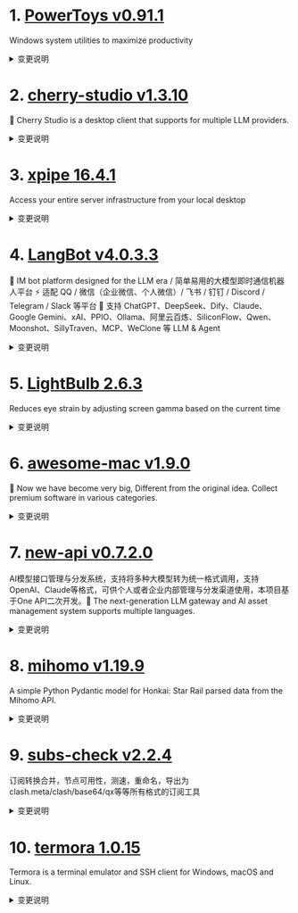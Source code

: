 
# 1. [PowerToys v0.91.1](https://github.com/microsoft/PowerToys/releases/tag/v0.91.1)  
Windows system utilities to maximize productivity
<details>
<summary>变更说明</summary>

This is a patch release to fix issues in v0.91 we deemed important for stability based on incoming rates. See  for full release notes.

## Installer Hashes

[ptUserX64]:  
[ptUserArm64]:  
[ptMachineX64]:  
[ptMachineArm64]: 
 
|  Description   | Filename | sha256 hash |
|----------------|----------|-------------|
| Per user - x64       | [PowerToysUserSetup-0.91.1-x64.exe][ptUserX64] | 42EA4A3E8C79A5456476D19E72B3E2AB9393A89C4DC7442EB7EE5A1E3490D38A |
| Per user - ARM64     | [PowerToysUserSetup-0.91.1-arm64.exe][ptUserArm64] | F3F433FE04049F9197411D792AADEBF34E3BE7FE16327BD8B73D2A046ED8BAF6 |
| Machine wide - x64   | [PowerToysSetup-0.91.1-x64.exe][ptMachineX64] | EC4BC3A8625775866B0ED4577CCF83E6EC7B1A0AD267379DDBAF4FE49C7B5BDD |
| Machine wide - ARM64 | [PowerToysSetup-0.91.1-arm64.exe][ptMachineArm64] | 9CB8911008420D0E446AE3D5CE365E447FA4DF9DCF9337F3A80F933C00FC3689 |

## Highlights

-  - Command Palette: Fixed regression where it ran as admin instead of the current user when PowerToys was elevated; also resolved extension launch failures occurring only in admin mode.
-  - Workspaces: Fixed regression where command-line options support was expected but missing when launching classic Win32 apps (e.g. Edge, Chrome).
-  - Quick Accent: Fixed regression requiring activation key to be held simultaneously with the key during the "Input delays" period for accent selection; instead, only the key needs to be held after activation.
  

</details>

# 2. [cherry-studio v1.3.10](https://github.com/CherryHQ/cherry-studio/releases/tag/v1.3.10)  
🍒 Cherry Studio is a desktop client that supports for multiple LLM providers.
<details>
<summary>变更说明</summary>

## What's Changed
* fix: increase the upper limit of issue-management operations-per-run  
* refactor: reuse shiki highlighter utils  
* refactor: enhance notification handling based on page  
* Fix/service tier  
* fix: show x-scrollbar in codeblock if unwrapped, simplify style definitions  
* refactor: CodePreview fade in on the first highlighting  
* fix: token取整  
* Fix: Use effective theme for code style in SettingsTab  
* Fix aihubmix provider model proxy rule  
* feat: add functionality to insert messages at a specific index in the…  
* fix: enhance backup and restore functionality with skip option  
* fix: handle empty block content in MessageTranslate component  
* fix: non-streaming reasoning_content  
* fix:   
* fix: shiki does not load language as a fallback & themes error  
* feat: Grok Live Search Support  
* feat: toggle MCP servers on the card list  
* Support Claude 4  
* feat: gemini thinking summary support  

## New Contributors
*  made their first contribution in 

**Full Changelog**:   

</details>

# 3. [xpipe 16.4.1](https://github.com/xpipe-io/xpipe/releases/tag/16.4.1)  
Access your entire server infrastructure from your local desktop
<details>
<summary>变更说明</summary>

- Fix key file selection throwing NullPointer for VMs in 16.4
- Fix choco updater showing updates prior to availability


## Downloads

You can find all downloadable artifacts below attached to this release. For installation instructions, see the .

All artifacts are signed by   

</details>

# 4. [LangBot v4.0.3.3](https://github.com/RockChinQ/LangBot/releases/tag/v4.0.3.3)  
🤩 IM bot platform designed for the LLM era / 简单易用的大模型即时通信机器人平台 ⚡️ 适配 QQ / 微信（企业微信、个人微信）/ 飞书 / 钉钉 / Discord / Telegram / Slack 等平台 🧩 支持 ChatGPT、DeepSeek、Dify、Claude、Google Gemini、xAI、PPIO、Ollama、阿里云百炼、SiliconFlow、Qwen、Moonshot、SillyTraven、MCP、WeClone 等 LLM & Agent
<details>
<summary>变更说明</summary>

**Full Changelog**:   

</details>

# 5. [LightBulb 2.6.3](https://github.com/Tyrrrz/LightBulb/releases/tag/2.6.3)  
Reduces eye strain by adjusting screen gamma based on the current time
<details>
<summary>变更说明</summary>

## What's Changed
* Bump the actions group with 3 updates  
* Bump the nuget group across 1 directory with 7 updates  
* Bump the actions group with 2 updates  
* Update Avalonia and 4 other dependencies  
* Make the "Show LightBulb" hotkey toggle the window on/off instead  


**Full Changelog**:   

</details>

# 6. [awesome-mac v1.9.0](https://github.com/jaywcjlove/awesome-mac/releases/tag/v1.9.0)  
 Now we have become very big, Different from the original idea. Collect premium software in various categories.
<details>
<summary>变更说明</summary>

]( ]( ](

Documentation v1.9.0:   

Comparing Changes:   

- 📄 Add \`DayBar\` 3e8ca99 
- 📄 Add `DayBar` to Chinese list 946e070 
- 📄 Add `KeyClicker`. 401cf8c 
- 📄 Remove `Visual Studio for Mac`  7370729 
- 📄 Add NotchNook  e3c8c9f 
- 📄 Add BeagleEditor to list  feac625 
- 📄 Add Laucnhy  a43304a 
- 📄 Added missing periods for consistency and correctness  349464e 
- 📄 Remove Sip - 403 error  b6fd48c 
- 📄 Add `television` to command line utilities  fa7cb12 
- 🌟 feat: add command-line-apps list. 5e42d5f 
- 📖 doc: update contents. 33a00e9 
- 📖 doc: add terminal-apps contents. afb498d 
- 📖 doc: update explanation. 8ae447e 
- 📖 doc: update command-line-apps. 418797c 
- 📖 doc: update badges. 676a14c 
- 📄 Organize terminal emulators under Terminal Apps  09aaf39 
- 📄 Update Chinese list for 'Terminal Apps'  8adfff1 
- 📄 Update raycast  6f11b9e 
- 📄 Update Setapp and Table Plus  775fb52 
- 📄 Remove retired Azure Data Studio  6d66133 
- 📄 Add nugget  de11d17 
- 📄 Update README.md for Velja  46d497b 
- 📄 Add TrailBase to Databases.  8dc7710 
- 📄 Add DNS Easy Switcher  b36e6f2 
- 💄 chore: Update Contents  94550a7 
- 🐞 fix: fix App Store link. 5394cf7 
- 📄 Add SteerMouse  bb23c8c 
- 📄 Add Reqable  6cadffc 
- 📄 Remove Manta from the Chinese list. fixed  382f31e 
- 📄 Add Swads  118a578 
- 📄 Add the JSON Schema CLI  c34763a 
- 🐞 fix: fix topit link error. fab4a46 
- 💄 chore: update Syncthing description in the Chinese list. 47a6a63 
- 📄 Add Reqable in the Chinses list.  701649d 
- 📄 Add bruno in the Chinses list. 47fac1a 
- 📄 Move JSON Schema CLI to command-line-apps list  088f67a 
- 📄 Add Tempo  d77f958 
- 📄 Add TimeScribe  d673ca7 
- 📄 Add electerm & iCopy  142b87c 
- 📄 Add Videoer 93d37a1 
- 📄 Add Mac Mouse Fix   40087c3 
- 📄 Added Unread RSS reader  becc757 
- 📄 Add Tuneful  40ee0b3 
- 📄 Add Focus Firewall app to Productivity  6d26222 
- 📄 Add Magic Switch  34e3e55 
- 📄 Remove Noti  935c2e0 
- 📄 Add `FocusCursor`. b4e0135 
- 📄 Add MacVim  d45e6cd 
- 📄 Add PDFsail  fix  68b5948 
- 📄 Add Lunacy to Design Tools  352ba6b 
- 📄 Add Tailscale  bf47358 
- 📄 Add mdctl - a command-line tool for processing Markdown files  b82bcd4 
- 📄 Add MacMusicPlayer to the list of music players  4e2b0ba 
- 📄 Add FileSentinel 97ef24e 
- 📄 Remove Timelane fix  170bf31 
- 📄 Add `Audioer`. 476541b 
- 📄 Add Aerospace   9190bd1 
- 📖 doc: Update README.md d45ef16 
- 📄 Add Dockit   f8424e8 
- 🐞 fix: Fix incorrect Dockit URL.   dec509d 
- 📄 Add DNS Optimizer  0bcbeb7 
- 📄 Add Droply - Image Background removal  6b13c0f 
- 📄 Add `Hoppscotch` fix  dd359a8 
- 📄 Added tailscale with CN description in README-zh.md  c33de1d 
- 📄 Add `Musicer` 4fd145f 
- 📄 Add `Yaak` fix  10c2d39 

```bash
npm i awesome-mac
## dist/awesome-mac.json
## dist/awesome-mac.zh.json
```
#
## Docker

```bash
docker pull wcjiang/awesome-mac:1.9.0
```

```bash
docker run --name awesome-mac --rm -d -p 9881:3000 wcjiang/awesome-mac:1.9.0
## Or
docker run --name awesome-mac -itd -p 9881:3000 wcjiang/awesome-mac:1.9.0
```

Visit the following URL in your browser

```bash

```  

</details>

# 7. [new-api v0.7.2.0](https://github.com/QuantumNous/new-api/releases/tag/v0.7.2.0)  
AI模型接口管理与分发系统，支持将多种大模型转为统一格式调用，支持OpenAI、Claude等格式，可供个人或者企业内部管理与分发渠道使用，本项目基于One API二次开发。🍥 The next-generation LLM gateway and AI asset management system supports multiple languages.
<details>
<summary>变更说明</summary>

**Full Changelog**:   

</details>

# 8. [mihomo v1.19.9](https://github.com/MetaCubeX/mihomo/releases/tag/v1.19.9)  
A simple Python Pydantic model for Honkai: Star Rail parsed data from the Mihomo API.
<details>
<summary>变更说明</summary>

## What's Changed
* 188372cb feat: add `tls.ech-key` for `external-controller-tls` 
* 5cf0f18c feat: reality add `support-x25519mlkem768`, it only works with new version server 
* a1350d49 feat: add `ech-key` for listeners 
* c6d7ef8c feat: add `ech-opts` for anytls/shadowsocks/trojan/vmess/vless outbound 
* dc958e6a feat: add `ech-opts` for hysteria/hysteria2/tuic outbound 
* Other incompatible updates are the same as v1.19.6~v1.19.8:
> * For security reasons, all paths appearing in the configuration file will be limited to **workdir** (regardless of whether they are relative or absolute). If there is a specific need, please specify additional safe paths by setting the `SAFE_PATHS` environment variable while ensuring safety. The syntax of this environment variable is the same as the PATH environment variable parsing rules of this operating system (i.e., semicolon-separated under Windows and colon-separated under other systems)
> * For security reasons, the "path" parameter of `/configs` in the restful api has been restricted, and its directory also needs to be in **workdir** or `SAFE_PATHS`.
> * In addition, support for specifying `routing-mark` and `interface-name` for `proxy-groups` has been removed. Please specify the relevant parameters in `proxies` directly.
> * Note: The **workdir** mentioned above is specified by the `-d` parameter when the program is started or the `CLASH_HOME_DIR` environment variable. If neither of the above is specified, the default is:
>   * on Unix systems, `$HOME/.config/mihomo`.
>   * on Windows, `%USERPROFILE%/.config/mihomo`.

## BUG & Fix
* 41b57afb fix: grpc deadline implement 
* 608ddb1b fix: `external-ui-name` must in local 
* 90ed01ed fix: backoff not reset when the file unchanged 
* bb8c47d8 fix: error typo 
* c489c526 fix: hysteria2 hop ports init  
* d036d981 fix: http server does not handle http2 logic correctly 
* d5a03901 fix: race in close grpc transport 
* d900c712 fix: shadowtls v2 not work with X25519MLKEM768 
* f91a586d fix: inline proxy provider's healthcheck not work 

## Maintenance
* 1672750c chore: simplifying the old fingerprint processing method 
* 257fead5 docs: update config.yaml follow 5cf0f18c 
* 83213d49 chore: adjust min backoff from 1s to 10s 
* 8a5f3b89 chore: simplify port hop costs 
* 8f92b1de chore: simplify the single root decompression process 
* 9f7a2a36 chore: unpack externalUI in a separate temporary directory to avoid malicious compressed packages from polluting workdir 
* a9347912 chore: stricter path checking when unpacking zip/tgz 
* ed42c4fe chore: disallow symlink in unzip 
* fd959fef chore: update dependencies 

**Full Changelog**: 
  

</details>

# 9. [subs-check v2.2.4](https://github.com/beck-8/subs-check/releases/tag/v2.2.4)  
订阅转换合并，节点可用性，测速，重命名，导出为clash.meta/clash/base64/qx等等所有格式的订阅工具
<details>
<summary>变更说明</summary>

## Changelog
* 02345a2915c7cadd0372f74f462c9de2f8b5b557 op: add detailed logs
* 8419dbe67d88dd334209e0dc51055f120ddbb3f1 op: 优化用户输入错误时的行为
* 1e5dd0e7adfe8ba51044dab8ba2d4a59e3aff16f update mihomo to v1.19.9
* 85c3293165e4369d4be63062e7e078edc4c026b3 update sub-store to 2.19.47

  

</details>

# 10. [termora 1.0.15](https://github.com/TermoraDev/termora/releases/tag/1.0.15)  
Termora is a terminal emulator and SSH client for Windows, macOS and Linux.
<details>
<summary>变更说明</summary>

### New features/Updates

- Support for disabling hyperlink 
- Modify permissions to support recursion 


### Bug fixes

- Fix snippet unescape 
- Fix double-click to open the host 
- Fix process Device Status Report (DSR) 
- Fix SFTP drag and drop upload 
- Fix snippet not scrolling 

----

### 新功能/更新

- 支持关闭解析超链接 
- 修改文件权限支持递归 

### 问题修复

- 修复代码片段转义的问题 
- 修复双击打开连接的问题 
- 修复 DSR 指令不起作用的问题 
- 修复 SFTP 左侧拖拽上传的问题 
- 修复代码片段无法滚动的问题 

  

</details>


